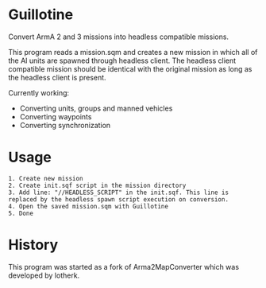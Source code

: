 Guillotine 
==========

Convert ArmA 2 and 3 missions into headless compatible missions.

This program reads a mission.sqm and creates a new mission in which all of the AI units are spawned through headless client. The headless client compatible mission should be identical with the original mission as long as the headless client is present.

Currently working:

- Converting units, groups and manned vehicles
- Converting waypoints
- Converting synchronization 

Usage
=====

	1. Create new mission
	2. Create init.sqf script in the mission directory
	3. Add line: "//HEADLESS_SCRIPT" in the init.sqf. This line is replaced by the headless spawn script execution on conversion.
	4. Open the saved mission.sqm with Guillotine
	5. Done

History	
=======
This program was started as a fork of Arma2MapConverter which was developed by lotherk.

